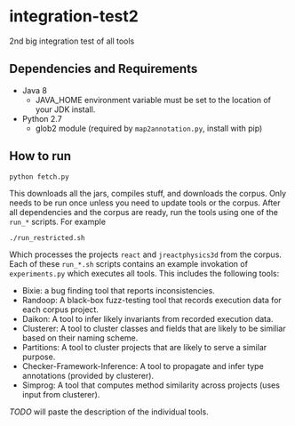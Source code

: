 # integration-test2
2nd big integration test of all tools

## Dependencies and Requirements

- Java 8
  - JAVA_HOME environment variable must be set to the location of your JDK install.
- Python 2.7
  - glob2 module (required by `map2annotation.py`, install with pip)

## How to run
    
    python fetch.py

This downloads all the jars, compiles stuff, and downloads the corpus. Only needs to be run once unless you need to update tools or the corpus. After all dependencies and the corpus are ready, run the tools using one of the `run_*` scripts. For example

    ./run_restricted.sh
    
Which processes the projects `react` and `jreactphysics3d` from the corpus. Each of these `run_*.sh` scripts contains an example invokation of `experiments.py` which executes all tools. This includes the following tools:

  - Bixie: a bug finding tool that reports inconsistencies.
  - Randoop: A black-box fuzz-testing tool that records execution data for each corpus project.
  - Daikon: A tool to infer likely invariants from recorded execution data.
  - Clusterer: A tool to cluster classes and fields that are likely to be similiar based on their naming scheme.
  - Partitions: A tool to cluster projects that are likely to serve a similar purpose.
  - Checker-Framework-Inference: A tool to propagate and infer type annotations (provided by clusterer).
  - Simprog: A tool that computes method similarity across projects (uses input from clusterer).
  
  
  *TODO* will paste the description of the individual tools.
